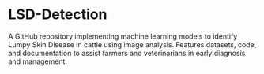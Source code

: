 # LSD-Detection
A GitHub repository implementing machine learning models to identify Lumpy Skin Disease in cattle using image analysis. Features datasets, code, and documentation to assist farmers and veterinarians in early diagnosis and management.
